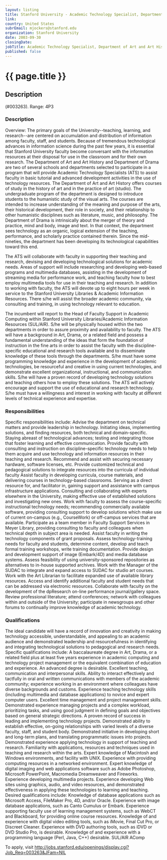 ```yaml
---
layout: listing
title: Stanford University - Academic Technology Specialist, Department of Art and Art History and Department of Drama
link:
country: United States
subrEmail: mjockers@stanford.edu
organization: Stanford University 
date: 2003-09-30
closingDate: 
jobTitle: Academic Technology Specialist, Department of Art and Art History and Department of Drama
published: false
---
```



# {{ page.title }}

## Description


<p>(#003263). Range: 4P3</p>

<h3>Description</h3>
<p>Overview: The primary goals of the University--teaching, learning, and research--are centered on accumulation and distribution of information among faculty, staff, and students. Because of tremendous technological advances in information science during the past few years, it is essential that Stanford University faculty become conversant with the information resources at their disposal for use in the classroom and for their own research. The Department of Art and Art History and Department of Drama are two of several schools and departments selected to participate in a program that will provide Academic Technology Specialists (ATS) to assist faculty in basic tutorial and advanced development activities in the use of technology resources. The Department of Art and Art History offers courses of study in the history of art and in the practice of art (studio). The undergraduate program of the department is designed to introduce students to the humanistic study of the visual arts. The courses are intended to increase understanding of the meaning and purpose of the arts, their historical development, their role in society, and their relationship to other humanistic disciplines such as literature, music, and philosophy. The Department of Drama is intrinsically about the merger of theory and practice, mind and body, image and text. In that context, the department sees technology as an organic, logical extension of the teaching, performance, and scholarly practice contained therein. Since the mid-nineties, the department has been developing its technological capabilities toward this end. </p>

<p>The ATS will collaborate with faculty in supporting their teaching and research, devising and developing technological solutions for academic needs. Areas of support will include researching and developing web-based programs and multimedia databases, assisting in the development of streaming media for performance work, and teaching faculty how to best employ multimedia tools for use in their teaching and research. In addition to working with faculty, the ATS will devote up to eight hours per week in service to the Stanford University Libraries & Academic Information Resources. There s/he will assist the broader academic community, via consulting and training, in using technology relevant to education. </p>

<p>The incumbent will report to the Head of Faculty Support in Academic Computing within Stanford University Libraries/Academic Information Resources (SUL/AIR). S/he will be physically housed within the two departments in order to assure proximity and availability to faculty. The ATS will have a background in Art, Drama, or a related field and possess a fundamental understanding of the ideas that form the foundation of instruction in the fine arts in order to assist the faculty with the discipline-specific educational and research tools available and to disseminate knowledge of these tools through the departments. S/he must have some programming knowledge and experience in the development of academic technologies, be resourceful and creative in using current technologies, and demonstrate excellent organizational, instructional, and communication skills. S/he will have a proven record of developing technology solutions and teaching others how to employ these solutions. The ATS will actively encourage and support the use of educational and research technology. S/he must have a willingness and interest in working with faculty at different levels of technical experience and expertise. </p>

<h3>Responsibilities </h3>

<p>Specific responsibilities include: Advise the department on technical matters and provide leadership in technology. Initiating ideas, implementing solutions, and finding resources, both technical and domain-specific. Staying abreast of technological advances; testing and integrating those that foster learning and effective communication. Provide faculty with consulting and instruction on discipline-specific technology needs to help them acquire and use technology and information resources in their teaching and research. Recommend and assist with securing necessary hardware, software licenses, etc. Provide customized technical and pedagogical solutions to integrate resources into the curricula of individual faculty Assist faculty in developing curricula, course materials, and delivering courses in technology-based classrooms. Serving as a direct resource for, and facilitator in, gaining support and assistance with campus infrastructure applications. Consulting and collaborating with experts elsewhere in the University, making effective use of established solutions and investigating new ones. Work with faculty to assess the course-specific instructional technology needs; recommending commercially available software, providing consulting support to develop solutions which make use of current on-campus (e.g., CourseWork) or off-campus services that are available. Participate as a team member in Faculty Support Services in Meyer Library, providing consulting to faculty and colleagues when technical depth in subject area is needed. Assist faculty in writing the technology components of grant proposals. Assess technology-training needs for faculty and students, determine content, develop and teach formal training workshops, write training documentation. Provide design and development support of image (Embark/4D) and media database systems. Assess feasibility of using university-sponsored repositories as alternatives to in-house supported archives. Work with the Manager of the SUDAC to integrate and expand access to SUDAC for studio art courses. Work with the Art Librarian to facilitate expanded use of available library resources. Access and identify additional faculty and student needs that can be addressed via electronic resources. Collaborate with faculty on the development of the dpResearch on-line performance journal/gallery space. Review professional literature; attend conferences; network with colleagues within and outside of the University; participate in newsgroups and other forums to continually improve knowledge of academic technology. </p>

<h3>Qualifications</h3>
<p>The ideal candidate will have a record of innovation and creativity in making technology accessible, understandable, and appealing to an academic audience and demonstrated leadership and resourcefulness in identifying and integrating technological solutions to pedagogical and research needs. Specific qualifications include: A baccalaureate degree in Art, Drama, or a related field plus at least five years experience in academic computing and technology project management or the equivalent combination of education and experience. An advanced degree is desirable. Excellent teaching, communication and interpersonal skills. Ability to interact effectively and tactfully in oral and written communications with members of the academic community; experience working in an environment where colleagues have diverse backgrounds and customs. Experience teaching technology skills (including multimedia and database applications) to novice and expert computer users. Excellent time management and project management skills. Demonstrated experience managing projects and a complex workload, prioritizing tasks, and using good judgment in defining goals and objectives based on general strategic directions. A proven record of success in leading and implementing technology projects. Demonstrated ability to establish effective, on-going relationships with varied levels of a diverse faculty, staff, and student body. Demonstrated initiative in developing short and long-term plans, and translating programmatic issues into projects. Demonstrated experience applying technology in support of teaching and research. Familiarity with applications, resources and techniques used in teaching and research within the arts. Expert knowledge of Macintosh and Windows environments, and facility with UNIX. Experience with providing computing resources in a networked environment. Expert knowledge of digital imaging and web applications software such as Adobe Photoshop, Microsoft PowerPoint, Macromedia Dreamweaver and Fireworks. Experience developing multimedia projects. Experience developing Web sites using graphics, audio, and video resources, and demonstrated effectiveness in applying these technologies to learning and teaching. Desired qualifications include: Knowledge of database applications such as Microsoft Access, FileMaker Pro, 4D, and/or Oracle. Experience with image database applications, such as Canto Cumulus or Embark. Experience supporting faculty use of learning management systems, such as WebCT and Blackboard, for providing online course resources. Knowledge of and experience with digital video editing tools, such as iMovie, Final Cut Pro, or Discreet Cleaner. Experience with DVD authoring tools, such as iDVD or DVD Studio Pro, is desirable. Knowledge of and experience with a programming language (Perl, Java, C++) desirable. SUL/AIR AComp</p>
<p>To apply, visit <a href="http://jobs.stanford.edu/openings/display.cgi?Job_Req=003263&JFam=NIL">http://jobs.stanford.edu/openings/display.cgi?Job_Req=003263&JFam=NIL</a></p>
